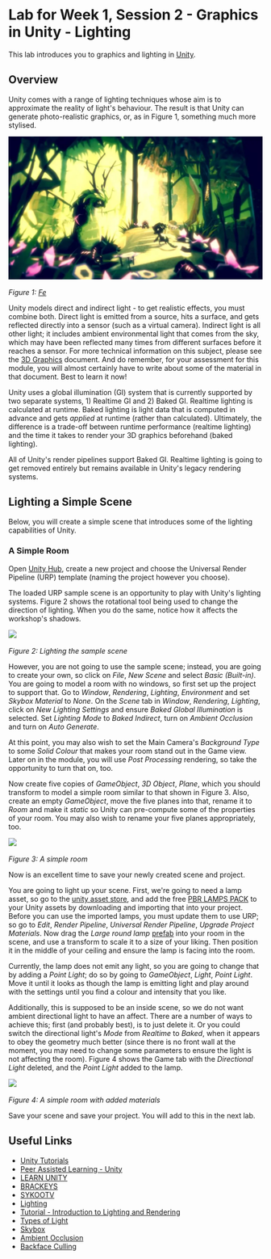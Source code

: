 # Lab for Week 1, Session 2 - Graphics in Unity - Lighting

This lab introduces you to graphics and lighting in [Unity](https://unity.com/).

## Overview

Unity comes with a range of lighting techniques whose aim is to approximate the reality of light's behaviour. The result is that Unity can generate photo-realistic graphics, or, as in Figure 1, something much more stylised.

![](./images/fe.png)

_Figure 1: [Fe](https://www.ea.com/games/fe)_

Unity models direct and indirect light - to get realistic effects, you must combine both. Direct light is emitted from a source, hits a surface, and gets reflected directly into a sensor (such as a virtual camera). Indirect light is all other light; it includes ambient environmental light that comes from the sky, which may have been reflected many times from different surfaces before it reaches a sensor. For more technical information on this subject, please see the [3D Graphics](../graphicsBackground.md) document. And do remember, for your assessment for this module, you will almost certainly have to write about some of the material in that document. Best to learn it now!

Unity uses a global illumination (GI) system that is currently supported by two separate systems, 1) Realtime GI and 2) Baked GI. Realtime lighting is calculated at runtime. Baked lighting is light data that is computed in advance and gets _applied_ at runtime (rather than calculated). Ultimately, the difference is a trade-off between runtime performance (realtime lighting) and the time it takes to render your 3D graphics beforehand (baked lighting).

All of Unity's render pipelines support Baked GI. Realtime lighting is going to get removed entirely but remains available in Unity's legacy rendering systems.

## Lighting a Simple Scene

Below, you will create a simple scene that introduces some of the lighting capabilities of Unity.

### A Simple Room

Open [Unity Hub](https://docs.unity3d.com/Manual/GettingStartedUnityHub.html), create a new project and choose the Universal Render Pipeline (URP) template (naming the project however you choose).

The loaded URP sample scene is an opportunity to play with Unity's lighting systems. Figure 2 shows the rotational tool being used to change the direction of lighting. When you do the same, notice how it affects the workshop's shadows.

![](./images/sampleScene.png)

_Figure 2: Lighting the sample scene_

However, you are not going to use the sample scene; instead, you are going to create your own, so click on _File_, _New Scene_ and select _Basic (Built-in)_. You are going to model a room with no windows, so first set up the project to support that. Go to _Window_, _Rendering_, _Lighting_, _Environment_ and set _Skybox Material_ to _None_. On the _Scene_ tab in _Window_, _Rendering_, _Lighting_, click on _New Lighting Settings_ and ensure _Baked Global Illumination_ is selected. Set _Lighting Mode_ to _Baked Indirect_, turn on _Ambient Occlusion_ and turn on _Auto Generate_. 

At this point, you may also wish to set the Main Camera's _Background Type_ to some _Solid Colour_ that makes your room stand out in the Game view. Later on in the module, you will use _Post Processing_ rendering, so take the opportunity to turn that on, too.

Now create five copies of _GameObject_, _3D Object_, _Plane_, which you should transform to model a simple room similar to that shown in Figure 3. Also, create an empty _GameObject_, move the five planes into that, rename it to _Room_ and make it _static_ so Unity can pre-compute some of the properties of your room. You may also wish to rename your five planes appropriately, too.

![](./images/simpleRoom.png)

_Figure 3: A simple room_

Now is an excellent time to save your newly created scene and project.

You are going to light up your scene. First, we're going to need a lamp asset, so go to the [unity asset store](https://assetstore.unity.com/), and add the free [PBR LAMPS PACK](https://assetstore.unity.com/packages/3d/props/interior/free-pbr-lamps-70181) to your Unity assets by downloading and importing that into your project. Before you can use the imported lamps, you must update them to use URP; so go to _Edit_, _Render Pipeline_, _Universal Render Pipeline_, _Upgrade Project Materials_. Now drag the _Large round lamp_ [prefab](https://docs.unity3d.com/Manual/Prefabs.html) into your room in the scene, and use a transform to scale it to a size of your liking. Then position it in the middle of your ceiling and ensure the lamp is facing into the room.  

Currently, the lamp does not emit any light, so you are going to change that by adding a _Point Light_; do so by going to _GameObject_, _Light_, _Point Light_. Move it until it looks as though the lamp is emitting light and play around with the settings until you find a colour and intensity that you like.

Additionally, this is supposed to be an inside scene, so we do not want ambient directional light to have an affect. There are a number of ways to achieve this; first (and probably best), is to just delete it. Or you could switch the directional light's _Mode_ from _Realtime_ to _Baked_, when it appears to obey the geometry much better (since there is no front wall at the moment, you may need to change some parameters to ensure the light is not affecting the room). Figure 4 shows the Game tab with the _Directional Light_ deleted, and the _Point Light_ added to the lamp.

![](./images/simpleRoomLit.png)

_Figure 4: A simple room with added materials_

Save your scene and save your project. You will add to this in the next lab.

## Useful Links

+ [Unity Tutorials](https://learn.unity.com/tutorials)
+ [Peer Assisted Learning - Unity](https://canvas.sussex.ac.uk/courses/14865/modules)
+ [LEARN UNITY](https://www.youtube.com/watch?v=pwZpJzpE2lQ)
+ [BRACKEYS](https://www.youtube.com/user/Brackeys)
+ [SYKOOTV](https://www.youtube.com/user/SykooTV)
+ [Lighting](https://docs.unity3d.com/Manual/LightingOverview.html)
+ [Tutorial - Introduction to Lighting and Rendering](https://learn.unity.com/tutorial/introduction-to-lighting-and-rendering-2019-3)
+ [Types of Light](https://docs.unity3d.com/Manual/Lighting.html)
+ [Skybox](https://docs.unity3d.com/2020.3/Documentation/Manual/skyboxes.html)
+ [Ambient Occlusion](https://docs.unity3d.com/Manual/LightingBakedAmbientOcclusion.html)
+ [Backface Culling](https://answers.unity.com/questions/1447454/mesh-looks-transperent-on-one-side.html)